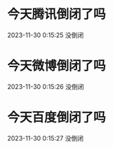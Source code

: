 # 今天腾讯倒闭了吗

2023-11-30 0:15:25 没倒闭

# 今天微博倒闭了吗

2023-11-30 0:15:26 没倒闭

# 今天百度倒闭了吗

2023-11-30 0:15:27 没倒闭

